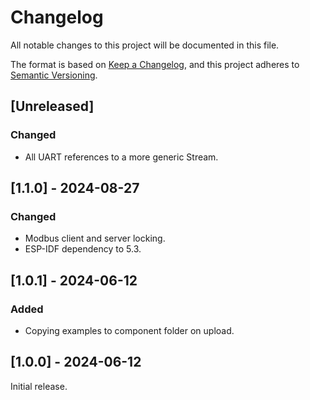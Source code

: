 # Changelog
All notable changes to this project will be documented in this file.

The format is based on [Keep a Changelog](https://keepachangelog.com/en/1.0.0/),
and this project adheres to [Semantic Versioning](https://semver.org/spec/v2.0.0.html).

## [Unreleased]
### Changed
- All UART references to a more generic Stream.

## [1.1.0] - 2024-08-27
### Changed
- Modbus client and server locking.
- ESP-IDF dependency to 5.3.

## [1.0.1] - 2024-06-12
### Added
- Copying examples to component folder on upload.

## [1.0.0] - 2024-06-12
Initial release.